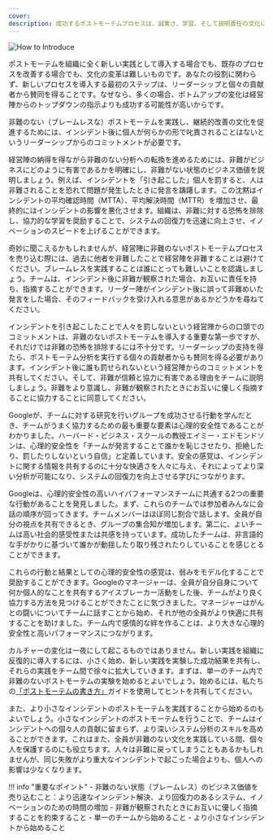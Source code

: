 ```yaml
---
cover:
description: 成功するポストモーテムプロセスは、誠実さ、学習、そして説明責任の文化に基づいています。文化の変革には経営陣の賛同が必要ですが、あなたの役割に関わらず文化の変革をリードすることができます。このガイドでは、ポストモーテムを通じた継続的学習の文化を構築する際に直面する一般的な課題と、それらを克服するための戦略について説明します。
---
```

![How to Introduce](../assets/img/headers/Postmortems-Introduce.png)

ポストモーテムを組織に全く新しい実践として導入する場合でも、既存のプロセスを改善する場合でも、文化の変革は難しいものです。あなたの役割に関わらず、新しいプロセスを導入する最初のステップは、リーダーシップと個々の貢献者から賛同を得ることです。なぜなら、多くの場合、ボトムアップの変化は経営陣からのトップダウンの指示よりも成功する可能性が高いからです。

非難のない（ブレームレスな）ポストモーテムを実践し、継続的改善の文化を促進するためには、インシデント後に個人が何らかの形で叱責されることはないというリーダーシップからのコミットメントが必要です。

経営陣の納得を得ながら非難のない分析への転換を進めるためには、非難がビジネスにどのように有害であるかを明確にし、非難がない状態のビジネス価値を説明しましょう。例えば、インシデントを「引き起こした」個人を罰すると、人は非難されることを恐れて問題が発生したときに発言を躊躇します。この沈黙はインシデントの平均確認時間（MTTA）、平均解決時間（MTTR）を増加させ、最終的にはインシデントの影響を悪化させます。組織は、非難に対する恐怖を排除し、協力的な学習を奨励することで、システムの回復力を迅速に向上させ、イノベーションのスピードを上げることができます。

奇妙に聞こえるかもしれませんが、経営陣に非難のないポストモーテムプロセスを売り込む際には、過去に他者を非難したことで経営陣を非難することは避けてください。ブレームレスを実践することは誰にとっても難しいことを認識しましょう。チームは、インシデント後に非難が観察された場合、お互いに責任を持ち、指摘することができます。リーダー陣がインシデント後に誤って非難めいた発言をした場合、そのフィードバックを受け入れる意思があるかどうかを尋ねてください。

インシデントを引き起こしたことで人々を罰しないという経営陣からの口頭でのコミットメントは、非難のないポストモーテムを導入する重要な第一歩ですが、それだけでは非難の恐怖を排除するには不十分です。リーダーシップの支持を得たら、ポストモーテム分析を実行する個々の貢献者からも賛同を得る必要があります。インシデント後に誰も罰せられないという経営陣からのコミットメントを共有してください。そして、非難が信頼と協力に有害である理由をチームに説明しましょう。非難をより意識し、非難が観察されたときにお互いに優しく指摘することに協力することに同意してください。

Googleが、チームに対する研究を行いグループを成功させる行動を学んだとき、チームがうまく協力するための最も重要な要素は心理的安全性であることがわかりました。ハーバード・ビジネス・スクールの教授エイミー・エドモンドソンは、心理的安全性を「チームが発言することで誰かを恥じさせたり、拒絶したり、罰したりしないという自信」と定義しています。安全の感覚は、インシデントに関する情報を共有するのに十分な快適さを人々に与え、それによってより深い分析が可能になり、システムの回復力を向上させる学びにつながります。

Googleは、心理的安全性の高いハイパフォーマンスチームに共通する2つの重要な行動があることを発見しました。まず、これらのチームでは参加者みんなに会話の順序が回ってきます。チームメンバーはほぼ同じ割合で話します。全員が自分の視点を共有できるとき、グループの集合知が増加します。第二に、よいチームは高い社会的感受性または共感を持っています。成功したチームは、非言語的な手がかりに基づいて誰かが動揺したり取り残されたりしていることを感じとることができます。

これらの行動と結果としての心理的安全性の感覚は、弱みをモデル化することで奨励することができます。Googleのマネージャーは、全員が自分自身について何か個人的なことを共有するアイスブレーカー活動をした後、チームがより良く協力する方法を見つけることができたことに気づきました。マネージャーはがんとの闘いについてチームに話すことから始め、それが他の全員がより快適に共有することを助けました。チーム内で感情的な絆を作ることは、より大きな心理的安全性と高いパフォーマンスにつながります。

カルチャーの変化は一夜にして起こるものではありません。新しい実践を組織に反復的に導入するには、小さく始め、新しい実践を実験した成功結果を共有し、それらの実践をチーム間で徐々に拡大していきます。まずは、単一のチーム内で非難のないポストモーテムの実験を始めるとよいでしょう。始めるには、私たちの[「ポストモーテムの書き方」](../how_to_write/writing.md)ガイドを使用してヒントを共有してください。

また、より小さなインシデントのポストモーテムを実践することから始めるのもよいでしょう。小さなインシデントのポストモーテムを行うことで、チームはインシデントへの個々人の貢献に留まらず、より深いシステム分析のスキルを高めることができます。これはまた、全員が非難のない文化を実践している間、個々人を保護するのにも役立ちます。人々は非難に戻ってしまうこともあるかもしれませんが、同じ失敗がより重大なインシデントで起こった場合よりも、個人への影響は少なくなります。

!!! info "重要なポイント"
    - 非難のない状態（ブレームレス）のビジネス価値を売り込むこと：より迅速なインシデント解決、より回復力のあるシステム、イノベーションのための時間の増加
    - 非難が観察されたときにお互いに優しく指摘することを約束すること
    - 単一のチームから始めること
    - より小さなインシデントから始めること
